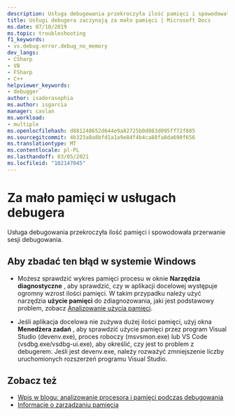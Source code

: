 ```yaml
---
description: Usługa debugowania przekroczyła ilość pamięci i spowodowała przerwanie sesji debugowania.
title: Usługi debugera zaczynają za mało pamięci | Microsoft Docs
ms.date: 07/10/2019
ms.topic: troubleshooting
f1_keywords:
- vs.debug.error.debug_no_memory
dev_langs:
- CSharp
- VB
- FSharp
- C++
helpviewer_keywords:
- debugger
author: isadorasophia
ms.author: isgarcia
manager: caslan
ms.workload:
- multiple
ms.openlocfilehash: d881248652d644e9a82725b0d083d095ff72f885
ms.sourcegitcommit: 4b323a8a8bfd1a1a9e84f4b4ca88fa8da690f656
ms.translationtype: MT
ms.contentlocale: pl-PL
ms.lasthandoff: 03/05/2021
ms.locfileid: "102147045"
---
```

# <a name="debugger-services-running-out-of-memory"></a>Za mało pamięci w usługach debugera
Usługa debugowania przekroczyła ilość pamięci i spowodowała przerwanie sesji debugowania.

## <a name="to-investigate-this-error-on-windows"></a>Aby zbadać ten błąd w systemie Windows
- Możesz sprawdzić wykres pamięci procesu w oknie **Narzędzia diagnostyczne** , aby sprawdzić, czy w aplikacji docelowej występuje ogromny wzrost ilości pamięci. W takim przypadku należy użyć narzędzia **użycie pamięci** do zdiagnozowania, jaki jest podstawowy problem, zobacz [Analizowanie użycia pamięci](../profiling/memory-usage.md).

- Jeśli aplikacja docelowa nie zużywa dużej ilości pamięci, użyj okna **Menedżera zadań** , aby sprawdzić użycie pamięci przez program Visual Studio (devenv.exe), proces roboczy (msvsmon.exe) lub VS Code (vsdbg.exe/vsdbg-ui.exe), aby określić, czy jest to problem z debugerem. Jeśli jest devenv.exe, należy rozważyć zmniejszenie liczby uruchomionych rozszerzeń programu Visual Studio.

## <a name="see-also"></a>Zobacz też
- [Wpis w blogu: analizowanie procesora i pamięci podczas debugowania](https://devblogs.microsoft.com/visualstudio/analyze-cpu-memory-while-debugging/)
- [Informacje o zarządzaniu pamięcią](/windows/win32/memory/about-memory-management)
